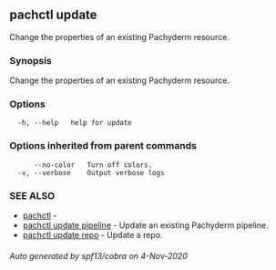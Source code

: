 ## pachctl update

Change the properties of an existing Pachyderm resource.

### Synopsis

Change the properties of an existing Pachyderm resource.

### Options

```
  -h, --help   help for update
```

### Options inherited from parent commands

```
      --no-color   Turn off colors.
  -v, --verbose    Output verbose logs
```

### SEE ALSO

* [pachctl](pachctl.md)	 - 
* [pachctl update pipeline](pachctl_update_pipeline.md)	 - Update an existing Pachyderm pipeline.
* [pachctl update repo](pachctl_update_repo.md)	 - Update a repo.

###### Auto generated by spf13/cobra on 4-Nov-2020
